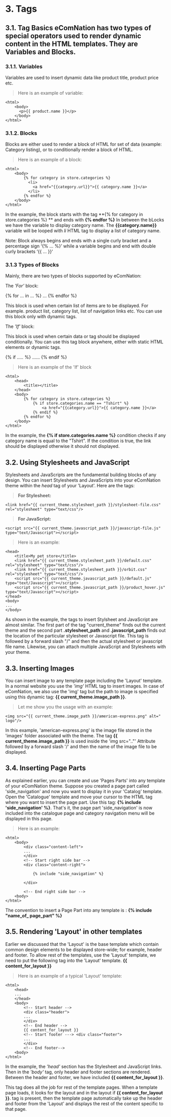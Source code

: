 ﻿# 3. Tags

## 3.1. Tag Basics eComNation has two types of special operators used to render dynamic content in the HTML templates. They are **Variables** and **Blocks**.

### 3.1.1. Variables
Variables are used to insert dynamic data like product title, product price etc.

> Here is an example of variable:

```liquid
<html> 
	<body> 
	  <p>{{ product.name }}</p> 
	</body> 
</html> 
```

### 3.1.2. Blocks

Blocks are either used to render a block of HTML for set of data (example: Category listing), or to conditionally render a block of HTML.

> Here is an example of a block:

```liquid
<html> 
	<body> 
		{% for category in store.categories %} 
		  <li> 
		    <a href="{{category.url}}">{{ category.name }}</a>
		  </li> 
		{% endfor %} 
	</body> 
</html>
```

In the example, the block starts with the tag **{% for category in store.categories %} ** and ends with **{% endfor %}**
In between the bLocks we have the variable to display category name. The **{{category.name}}** variable will be looped with *li* HTML tag to display a list of category name.

<aside class="notice">
Note: Block always begins and ends with a single curly bracket and a percentage sign ‘{% ... %}’ while a variable begins and end with double curly brackets ‘{{ ... }}‘
</aside>

### 3.1.3 Types of Blocks

Mainly, there are two types of blocks supported by eComNation:

The *'For'* block:

{% for ... in ... %}
...
{% endfor %}


This block is used when certain list of items are to be displayed. For example. product list, category list, list of navigation links etc. You can use this block only with dynamic tags.


The *'If'* block:

This block is used when certain data or tag should be displayed conditionally. You can use this tag block anywhere, either with static HTML elements or dynamic tags.

{% if ..... %}
......
{% endif %}

>Here is an example of the 'If' block

```liquid
<html>
	<head>
		<title></title>
	</head>
	<body>
		{% for category in store.categories %} 
			{% if store.categories.name == "Tshirt" %}
				<a href="{{category.url}}">{{ category.name }}</a>
			{% endif %}
		{% endfor %}
	</body>
</html>
```

In the example, the **{% if store.categories.name %}** condition checks if any category name is equal to the "Tshirt". If the condition is true, the link should be displayed otherwise it should not displayed.


## 3.2. Using Stylesheets and JavaScript

Stylesheets and JavaScripts are the fundamental building blocks of any design. You can insert Stylesheets and JavaScripts into your eComNation theme within the *head* tag of your 'Layout'. Here are the tags:

>**For Stylesheet:**
```liquid
<link href="{{ current_theme.stylesheet_path }}/stylesheet-file.css" rel="stylesheet" type="text/css"/>
```

>**For JavaScript:**
```liquid
<script src="{{ current_theme.javascript_path }}/javascript-file.js" type="text/Javascript"></script>
```

>Here is an example:

```liquid
<head>
	<title>My pet store</title>
	<link href="{{ current_theme.stylesheet_path }}/default.css" rel="stylesheet" type="text/css"/>
	<link href="{{ current_theme.stylesheet_path }}/orbit.css" rel="stylesheet" type="text/css"/>
	<script src="{{ current_theme.javascript_path }}/default.js" type="text/Javascript"></script>
	<script src="{{ current_theme.javascript_path }}/product_hover.js" type="text/Javascript"></script>
</head>
<body>
...
</body>
```

As shown in the example, the tags to insert Stylsheet and JavaScript are almost similar. The first part of the tag "current_theme" finds out the current theme and the second part **.stylesheet_path** and **.javascript_path** finds out the location of the particular stylesheet or Javascript file. This tag is followed by a forward slash "/" and then the actual stylesheet or javascript file name. Likewise, you can attach multiple JavaScript and Stylesheets with your theme.


## 3.3. Inserting Images

You can insert image to any template page including the 'Layout' template. In a normal website you use the *'img'* HTML tag to insert images. In case of eComNation, we also use the 'img' tag but the path to image is specified using this dynamic tag: **{{ current_theme.image_path }}**.

>Let me show you the usage with an example:

```liquid
<img src="{{ current_theme.image_path }}/american-express.png" alt=" logo"/>
```

In this example, 'american-express.png' is the image file stored in the 'images' folder associated with the theme. The tag **{{ current_theme.image_path }}** is used inside the 'img src=".."' Attribute followed by a forward slash '/' and then the name of the image file to be displayed.


## 3.4. Inserting Page Parts

As explained earlier, you can create and use 'Pages Parts' into any template of your eComNation theme. Suppose you created a page part called 'side_navigation' and now you want to display it in your 'Catalog' template. Open the 'Catalogue' template and move your cursor to the HTML tag where you want to insert the page part. Use this tag: **{% include 'side_navigation' %}**. That's it, the page part 'side_navigation' is now included into the catalogue page and category navigation menu will be displayed in this page.

>Here is an example:

```liquid
<html>
	<body>
		<div class="content-left">
		...
		</div>
		<!-- Start right side bar -->
		<div class="content-right">

			{% include "side_navigation" %}

		</div>

		<!-- End right side bar -->
	<body>
</html>
```

The convention to insert a Page Part into any template is :
**{% include "name_of_ page_part" %}**


## 3.5. Rendering 'Layout' in other templates

Earlier we discussed that the 'Layout' is the base template which contain common design elements to be displayed store-wide; for example, header and footer. To allow rest of the templates, use the 'Layout' template, we need to put the following tag into the 'Layout' template.
**{{ content_for_layout }}**

>Here is an example of a typical 'Layout' template:

```liquid
<html>
	<head>
	...
	</head>
	<body>
		<!-- Start header --> 
		<div class="header">
		...
		</div>
		<!-- End header -->
		{{ content_for_layout }}
		<!-- Start footer ---> <div class="footer">
		...
		</div>
		<!-- End footer-->
	<body>
</html>
```

In the example, the *'head'* section has the Stylesheet and JavaScript links. Then in the *'body'* tag, only header and footer sections are rendered. Between the header and footer, we have included **{{ content_for_layout }}**.

This tag does all the job for rest of the template pages. When a template page loads, it looks for the layout and in the layout if **{{ content_for_layout }}**. tag is present, then the template page automatically take up the header and footer from the 'Layout' and displays the rest of the content specific to that page.

